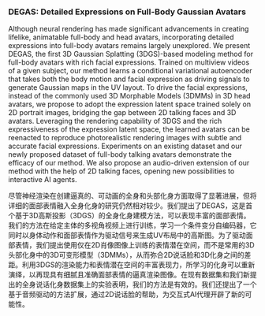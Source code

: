 ### DEGAS: Detailed Expressions on Full-Body Gaussian Avatars

Although neural rendering has made significant advancements in creating lifelike, animatable full-body and head avatars, incorporating detailed expressions into full-body avatars remains largely unexplored. We present DEGAS, the first 3D Gaussian Splatting (3DGS)-based modeling method for full-body avatars with rich facial expressions. Trained on multiview videos of a given subject, our method learns a conditional variational autoencoder that takes both the body motion and facial expression as driving signals to generate Gaussian maps in the UV layout. To drive the facial expressions, instead of the commonly used 3D Morphable Models (3DMMs) in 3D head avatars, we propose to adopt the expression latent space trained solely on 2D portrait images, bridging the gap between 2D talking faces and 3D avatars. Leveraging the rendering capability of 3DGS and the rich expressiveness of the expression latent space, the learned avatars can be reenacted to reproduce photorealistic rendering images with subtle and accurate facial expressions. Experiments on an existing dataset and our newly proposed dataset of full-body talking avatars demonstrate the efficacy of our method. We also propose an audio-driven extension of our method with the help of 2D talking faces, opening new possibilities to interactive AI agents.

尽管神经渲染在创建逼真的、可动画的全身和头部化身方面取得了显著进展，但将详细的面部表情融入全身化身的研究仍然相对较少。我们提出了DEGAS，这是首个基于3D高斯投影（3DGS）的全身化身建模方法，可以表现丰富的面部表情。我们的方法在给定主体的多视角视频上进行训练，学习一个条件变分自编码器，它同时以身体动作和面部表情作为驱动信号来生成UV布局中的高斯图。为了驱动面部表情，我们提出使用仅在2D肖像图像上训练的表情潜在空间，而不是常用的3D头部化身中的3D可变形模型（3DMMs），从而弥合2D说话脸和3D化身之间的差距。利用3DGS的渲染能力和表情潜在空间的丰富表现力，所学习的化身可以重新演绎，以再现具有细腻且准确面部表情的逼真渲染图像。在现有数据集和我们新提出的全身说话化身数据集上的实验表明，我们的方法是有效的。我们还提出了一个基于音频驱动的方法扩展，通过2D说话脸的帮助，为交互式AI代理开辟了新的可能性。
